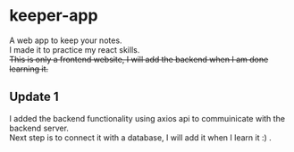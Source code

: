 # keeper-app
A web app to keep your notes.  
I made it to practice my react skills.  
~~This is only a frontend website, I will add the backend when I am done learning it.~~  
## Update 1  
I added the backend functionality using axios api to commuinicate with the backend server.  
Next step is to connect it with a database, I will add it when I learn it :) .
